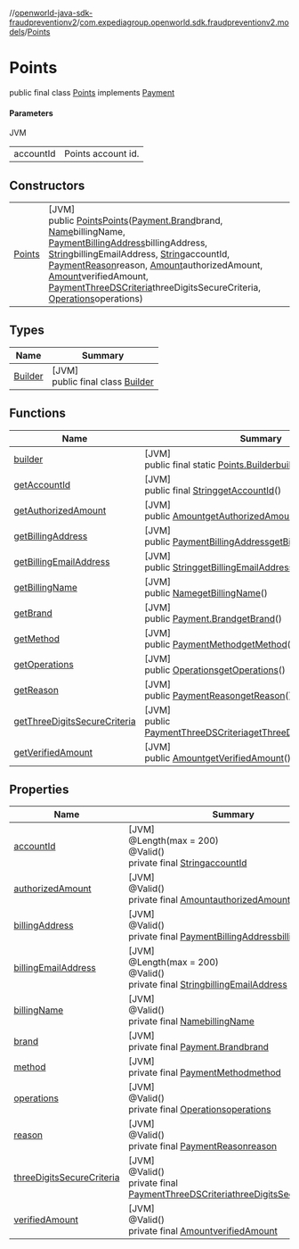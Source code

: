 //[openworld-java-sdk-fraudpreventionv2](../../../index.md)/[com.expediagroup.openworld.sdk.fraudpreventionv2.models](../index.md)/[Points](index.md)

# Points

public final class [Points](index.md) implements [Payment](../-payment/index.md)

#### Parameters

JVM

| | |
|---|---|
| accountId | Points account id. |

## Constructors

| | |
|---|---|
| [Points](-points.md) | [JVM]<br>public [Points](index.md)[Points](-points.md)([Payment.Brand](../-payment/-brand/index.md)brand, [Name](../-name/index.md)billingName, [PaymentBillingAddress](../-payment-billing-address/index.md)billingAddress, [String](https://docs.oracle.com/javase/8/docs/api/java/lang/String.html)billingEmailAddress, [String](https://docs.oracle.com/javase/8/docs/api/java/lang/String.html)accountId, [PaymentReason](../-payment-reason/index.md)reason, [Amount](../-amount/index.md)authorizedAmount, [Amount](../-amount/index.md)verifiedAmount, [PaymentThreeDSCriteria](../-payment-three-d-s-criteria/index.md)threeDigitsSecureCriteria, [Operations](../-operations/index.md)operations) |

## Types

| Name | Summary |
|---|---|
| [Builder](-builder/index.md) | [JVM]<br>public final class [Builder](-builder/index.md) |

## Functions

| Name | Summary |
|---|---|
| [builder](builder.md) | [JVM]<br>public final static [Points.Builder](-builder/index.md)[builder](builder.md)() |
| [getAccountId](get-account-id.md) | [JVM]<br>public final [String](https://docs.oracle.com/javase/8/docs/api/java/lang/String.html)[getAccountId](get-account-id.md)() |
| [getAuthorizedAmount](get-authorized-amount.md) | [JVM]<br>public [Amount](../-amount/index.md)[getAuthorizedAmount](get-authorized-amount.md)() |
| [getBillingAddress](get-billing-address.md) | [JVM]<br>public [PaymentBillingAddress](../-payment-billing-address/index.md)[getBillingAddress](get-billing-address.md)() |
| [getBillingEmailAddress](get-billing-email-address.md) | [JVM]<br>public [String](https://docs.oracle.com/javase/8/docs/api/java/lang/String.html)[getBillingEmailAddress](get-billing-email-address.md)() |
| [getBillingName](get-billing-name.md) | [JVM]<br>public [Name](../-name/index.md)[getBillingName](get-billing-name.md)() |
| [getBrand](get-brand.md) | [JVM]<br>public [Payment.Brand](../-payment/-brand/index.md)[getBrand](get-brand.md)() |
| [getMethod](get-method.md) | [JVM]<br>public [PaymentMethod](../-payment-method/index.md)[getMethod](get-method.md)() |
| [getOperations](get-operations.md) | [JVM]<br>public [Operations](../-operations/index.md)[getOperations](get-operations.md)() |
| [getReason](get-reason.md) | [JVM]<br>public [PaymentReason](../-payment-reason/index.md)[getReason](get-reason.md)() |
| [getThreeDigitsSecureCriteria](get-three-digits-secure-criteria.md) | [JVM]<br>public [PaymentThreeDSCriteria](../-payment-three-d-s-criteria/index.md)[getThreeDigitsSecureCriteria](get-three-digits-secure-criteria.md)() |
| [getVerifiedAmount](get-verified-amount.md) | [JVM]<br>public [Amount](../-amount/index.md)[getVerifiedAmount](get-verified-amount.md)() |

## Properties

| Name | Summary |
|---|---|
| [accountId](index.md#1594692010%2FProperties%2F-1883119931) | [JVM]<br>@Length(max = 200)<br>@Valid()<br>private final [String](https://docs.oracle.com/javase/8/docs/api/java/lang/String.html)[accountId](index.md#1594692010%2FProperties%2F-1883119931) |
| [authorizedAmount](index.md#1192973973%2FProperties%2F-1883119931) | [JVM]<br>@Valid()<br>private final [Amount](../-amount/index.md)[authorizedAmount](index.md#1192973973%2FProperties%2F-1883119931) |
| [billingAddress](index.md#527324399%2FProperties%2F-1883119931) | [JVM]<br>@Valid()<br>private final [PaymentBillingAddress](../-payment-billing-address/index.md)[billingAddress](index.md#527324399%2FProperties%2F-1883119931) |
| [billingEmailAddress](index.md#-123107553%2FProperties%2F-1883119931) | [JVM]<br>@Length(max = 200)<br>@Valid()<br>private final [String](https://docs.oracle.com/javase/8/docs/api/java/lang/String.html)[billingEmailAddress](index.md#-123107553%2FProperties%2F-1883119931) |
| [billingName](index.md#615140012%2FProperties%2F-1883119931) | [JVM]<br>@Valid()<br>private final [Name](../-name/index.md)[billingName](index.md#615140012%2FProperties%2F-1883119931) |
| [brand](index.md#1153764779%2FProperties%2F-1883119931) | [JVM]<br>private final [Payment.Brand](../-payment/-brand/index.md)[brand](index.md#1153764779%2FProperties%2F-1883119931) |
| [method](index.md#1429951751%2FProperties%2F-1883119931) | [JVM]<br>private final [PaymentMethod](../-payment-method/index.md)[method](index.md#1429951751%2FProperties%2F-1883119931) |
| [operations](index.md#-968408356%2FProperties%2F-1883119931) | [JVM]<br>@Valid()<br>private final [Operations](../-operations/index.md)[operations](index.md#-968408356%2FProperties%2F-1883119931) |
| [reason](index.md#408017156%2FProperties%2F-1883119931) | [JVM]<br>@Valid()<br>private final [PaymentReason](../-payment-reason/index.md)[reason](index.md#408017156%2FProperties%2F-1883119931) |
| [threeDigitsSecureCriteria](index.md#41940696%2FProperties%2F-1883119931) | [JVM]<br>@Valid()<br>private final [PaymentThreeDSCriteria](../-payment-three-d-s-criteria/index.md)[threeDigitsSecureCriteria](index.md#41940696%2FProperties%2F-1883119931) |
| [verifiedAmount](index.md#1120673416%2FProperties%2F-1883119931) | [JVM]<br>@Valid()<br>private final [Amount](../-amount/index.md)[verifiedAmount](index.md#1120673416%2FProperties%2F-1883119931) |
